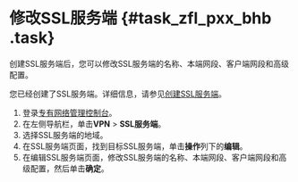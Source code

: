 # 修改SSL服务端 {#task_zfl_pxx_bhb .task}

创建SSL服务端后，您可以修改SSL服务端的名称、本端网段、客户端网段和高级配置。

您已经创建了SSL服务端。详细信息，请参见[创建SSL服务端](cn.zh-CN/用户指南/配置SSL-VPN/管理SSL服务端/创建SSL服务端.md#)。

1.  登录[专有网络管理控制台](https://vpcnext.console.aliyun.com/nat/)。
2.  在左侧导航栏，单击**VPN** \> **SSL服务端**。
3.  选择SSL服务端的地域。
4.  在SSL服务端页面，找到目标SSL服务端，单击**操作**列下的**编辑**。
5.  在编辑SSL服务端页面，修改SSL服务端的名称、本端网段、客户端网段和高级配置，然后单击**确定**。

